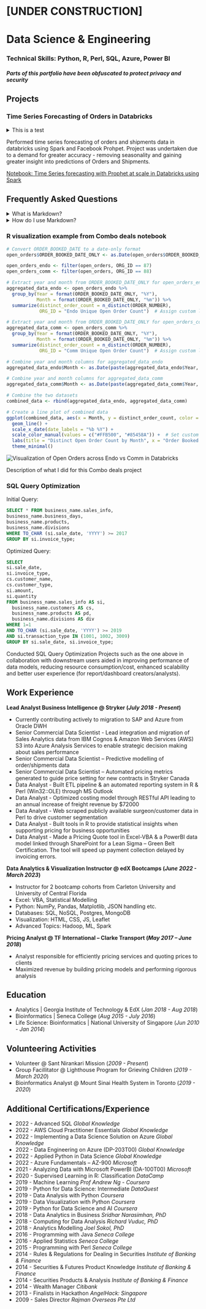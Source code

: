 # [UNDER CONSTRUCTION]
# Data Science & Engineering

### Technical Skills: Python, R, Perl, SQL, Azure, Power BI

#### *Parts of this portfolio have been obfuscated to protect privacy and security*

## Projects

### Time Series Forecasting of Orders in Databricks

<details>
  <summary>This is a test</summary>

  ```sql
  SELECT * FROM lallu.table_name;
  ```

</details>

Performed time series forecasting of orders and shipments data in databricks using Spark and Facebook Prohpet. Project was undertaken due to a demand for greater accuracy - removing seasonality and gaining greater insight into predictions of Orders and Shipments.

[Notebook: Time Series forecasting with Prophet at scale in Databricks using Spark](https://github.com/mandhir/TimeSeriesForecasting_Databricks/blob/main/Time%20Series%20Forecasting.ipynb)


## Frequently Asked Questions

<details>
  <summary>What is Markdown?</summary>

  Markdown is a lightweight markup language that allows you to create formatted text using a plain text editor. It is commonly used for writing online documentation, blog posts, and README files.
</details>

<details>
  <summary>How do I use Markdown?</summary>

  To use Markdown, simply type your text in a plain text editor and format it using Markdown syntax. For example, to create a heading, you would start a line with one or more hash symbols (#). To create a bulleted list, you would start a line with a hyphen (-) or asterisk (*).
  For more information on Markdown syntax, please see the [Markdown documentation](https://www.markdownguide.org/basic-syntax/).
</details>



### R visualization example from Combo deals notebook

```r
# Convert ORDER_BOOKED_DATE to a date-only format
open_orders$ORDER_BOOKED_DATE_ONLY <- as.Date(open_orders$ORDER_BOOKED_DATE)

open_orders_endo <- filter(open_orders, ORG_ID == 87)
open_orders_comm <- filter(open_orders, ORG_ID == 88)

# Extract year and month from ORDER_BOOKED_DATE_ONLY for open_orders_endo
aggregated_data_endo <- open_orders_endo %>%
  group_by(Year = format(ORDER_BOOKED_DATE_ONLY, "%Y"),
           Month = format(ORDER_BOOKED_DATE_ONLY, "%m")) %>%
  summarize(distinct_order_count = n_distinct(ORDER_NUMBER),
            ORG_ID = "Endo Unique Open Order Count")  # Assign custom label

# Extract year and month from ORDER_BOOKED_DATE_ONLY for open_orders_comm
aggregated_data_comm <- open_orders_comm %>%
  group_by(Year = format(ORDER_BOOKED_DATE_ONLY, "%Y"),
           Month = format(ORDER_BOOKED_DATE_ONLY, "%m")) %>%
  summarize(distinct_order_count = n_distinct(ORDER_NUMBER),
            ORG_ID = "Comm Unique Open Order Count")  # Assign custom label

# Combine year and month columns for aggregated_data_endo
aggregated_data_endo$Month <- as.Date(paste(aggregated_data_endo$Year, aggregated_data_endo$Month, "01", sep = "-"))

# Combine year and month columns for aggregated_data_comm
aggregated_data_comm$Month <- as.Date(paste(aggregated_data_comm$Year, aggregated_data_comm$Month, "01", sep = "-"))

# Combine the two datasets
combined_data <- rbind(aggregated_data_endo, aggregated_data_comm)

# Create a line plot of combined data
ggplot(combined_data, aes(x = Month, y = distinct_order_count, color = ORG_ID)) +
  geom_line() +
  scale_x_date(date_labels = "%b %Y") +
  scale_color_manual(values = c("#FFB500", "#85458A")) +  # Set custom line colors
  labs(title = "Distinct Open Order Count by Month", x = "Order Booked Date (mmm YYYY)", y = "Distinct Open Order Count", color = "Legend") +
  theme_minimal()
```

![Visualization of Open Orders across Endo vs Comm in Databricks](/assets/img/visualization_in_R.jpg)

Description of what I did for this Combo deals project

### SQL Query Optimization

Initial Query:
```sql
SELECT * FROM business_name.sales_info,
business_name.business_days,
business_name.products,
business_name.divisions
WHERE TO_CHAR (si.sale_date, 'YYYY') >= 2017
GROUP BY si.invoice_type;
```

Optimized Query:

```sql
SELECT
si.sale_date,
si.invoice_type,
cs.customer_name,
cs.customer_type,
si.amount,
si.quantity
FROM business_name.sales_info AS si,
  business_name.customers AS cs,
  business_name.products AS pd,
  business_name.divisions AS div
WHERE 1=1
AND TO_CHAR (si.sale_date, 'YYYY') >= 2019
AND si.transaction_type IN (1001, 1002, 3009)
GROUP BY si.sale_date, si.invoice_type;
```

Conducted SQL Query Optimization Projects such as the one above in collaboration with downstream users aided in improving performance of data models, reducing resource consumption/cost, enhanced scalability and better user experience (for report/dashboard creators/analysts).


## Work Experience
**Lead Analyst Business Intelligence @ Stryker (_July 2018 - Present_)**
- Currently contributing actively to migration to SAP and Azure from Oracle DWH
- Senior Commercial Data Scientist - Lead integration and migration of Sales Analytics data from IBM Cognos & Amazon Web Services (AWS) S3 into Azure Analysis Services to enable strategic decision making about sales performance
- Senior Commercial Data Scientist – Predictive modelling of order/shipments data
- Senior Commercial Data Scientist – Automated pricing metrics generated to guide price setting for new contracts in Stryker Canada
- Data Analyst - Built ETL pipeline & an automated reporting system in R & Perl (Win32::OLE) through MS Outlook
- Data Analyst - Optimized costing model through RESTful API leading to an annual increase of freight revenue by $72000
- Data Analyst - Web scraped publicly available surgeon/customer data in Perl to drive customer segmentation
- Data Analyst - Built tools in R to provide statistical insights when supporting pricing for business opportunities
- Data Analyst - Made a Pricing Quote tool in Excel-VBA & a PowerBI data model linked through SharePoint for a Lean Sigma – Green Belt Certification. The tool will speed up payment collection delayed by invoicing errors.

**Data Analytics & Visualization Instructor @ edX Bootcamps (_June 2022 - March 2023_)**
- Instructor for 2 bootcamp cohorts from Carleton University and University of Central Florida
- Excel: VBA, Statistical Modelling
- Python: NumPy, Pandas, Matplotlib, JSON handling etc.
- Databases: SQL, NoSQL, Postgres, MongoDB
- Visualization: HTML, CSS, JS, Leaflet
- Advanced Topics: Hadoop, ML, Spark

**Pricing Analyst @ TF International – Clarke Transport (_May 2017 – June 2018_)**
- Analyst responsible for efficiently pricing services and quoting prices to clients
- Maximized revenue by building pricing models and performing rigorous analysis

## Education
- Analytics 					| Georgia Institute of Technology & EdX (_Jan 2018 - Aug 2018_)
- Bioinformatics				| Seneca College (_Aug 2015 - July 2016_)
- Life Science: Bioinformatics 	| National University of Singapore (_Jun 2010 - Jan 2014_)

## Volunteering Activities
- Volunteer @ Sant Nirankari Mission (_2009 - Present_)
- Group Facillitator @ Lighthouse Program for Grieving Children (_2019 - March 2020_)
- Bioinformatics Analyst @ Mount Sinai Health System in Toronto (_2019 - 2020_)

## Additional Certifications/Experience
- 2022	 - 	Advanced SQL	_Global Knowledge_
- 2022	 - 	AWS Cloud Practitioner Essentials	_Global Knowledge_
- 2022	 - 	Implementing a Data Science Solution on Azure	_Global Knowledge_
- 2022	 - 	Data Engineering on Azure (DP-203T00)	_Global Knowledge_
- 2022	 - 	Applied Python in Data Science	_Global Knowledge_
- 2022	 - 	Azure Fundamentals – AZ-900	_Microsoft_
- 2021	 - 	Analyzing Data with Microsoft PowerBI (DA-100T00)	_Microsoft_
- 2020	 - 	Supervised Learning in R: Classification	_DataCamp_
- 2019	 - 	Machine Learning	_Prof Andrew Ng - Coursera_
- 2019	 - 	Python for Data Science: Intermediate	_DataQuest_
- 2019	 - 	Data Analysis with Python	_Coursera_
- 2019	 - 	Data Visualization with Python	_Coursera_
- 2019	 - 	Python for Data Science and AI	_Coursera_
- 2018	 - 	Data Analytics in Business	_Sridhar Narasimhan, PhD_
- 2018	 - 	Computing for Data Analysis	_Richard Vuduc, PhD_
- 2018	 - 	Analytics Modelling	_Joel Sokol, PhD_
- 2016	 - 	Programming with Java	_Seneca College_
- 2016	 - 	Applied Statistics	_Seneca College_
- 2015	 - 	Programming with Perl	_Seneca College_
- 2014	 - 	Rules & Regulations for Dealing in Securities	_Institute of Banking & Finance_
- 2014	 - 	Securities & Futures Product Knowledge	_Institute of Banking & Finance_
- 2014	 - 	Securities Products & Analysis	_Institute of Banking & Finance_
- 2014	 - 	Wealth Manager	_Citibank_
- 2013	 - 	Finalists in Hackathon	_AngelHack: Singapore_
- 2009	 - 	Sales Director	_Rajman Overseas Pte Ltd_





